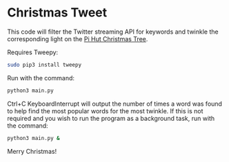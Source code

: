 # Christmas Tweet

This code will filter the Twitter streaming API for keywords and twinkle the corresponding 
light on the [Pi Hut Christmas Tree](https://thepihut.com/products/3d-xmas-tree-for-raspberry-pi).

Requires Tweepy:

```sh
sudo pip3 install tweepy
```

Run with the command:

```sh
python3 main.py
```

Ctrl+C KeyboardInterrupt will output the number of times a word was found to help find the
most popular words for the most twinkle. If this is not required and you wish to run the 
program as a background task, run with the command:

```sh
python3 main.py &
```

Merry Christmas!
